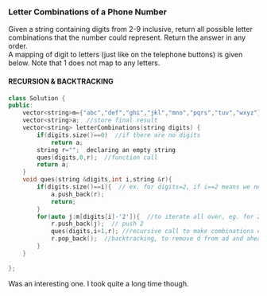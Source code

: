 ### Letter Combinations of a Phone Number
Given a string containing digits from 2-9 inclusive, return all possible letter combinations that the number could represent. Return the answer in any order.  
A mapping of digit to letters (just like on the telephone buttons) is given below. Note that 1 does not map to any letters.  

#### RECURSION & BACKTRACKING
```c++
class Solution {
public:
    vector<string>m={"abc","def","ghi","jkl","mno","pqrs","tuv","wxyz"};  //to store values
    vector<string>a;  //store final result
    vector<string> letterCombinations(string digits) {
        if(digits.size()==0)  //if there are no digits
            return a;
        string r="";  declaring an empty string
        ques(digits,0,r);  //function call
        return a;
    }
    void ques(string &digits,int i,string &r){
        if(digits.size()==i){  // ex. for digits=2, if i==2 means we need to append that in our answer, and stop making further 2> combinations
            a.push_back(r);
            return;
        }
        for(auto j:m[digits[i]-'2']){  //to iterate all over, eg. for 23, first to a then to b  //-2 because we need from index 0 to 7
            r.push_back(j);  // push 2
            ques(digits,i+1,r); //recursive call to make combinations eg, ad,ac etc.
            r.pop_back();  //backtracking, to remove d from ad and ahead.
        }
    }
    
};
```
Was an interesting one. I took quite a long time though.

